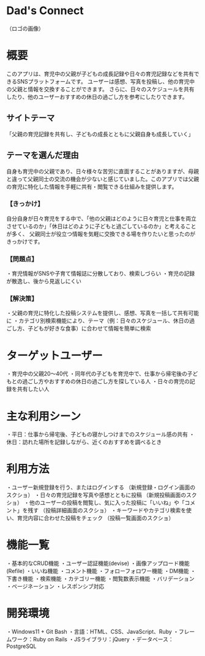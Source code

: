 # Dad's Connect

（ロゴの画像）

# 概要
このアプリは、育児中の父親が子どもの成長記録や日々の育児記録などを共有できるSNSプラットフォームです。
ユーザーは感想、写真を投稿し、他の育児中の父親と情報を交換することができます。 
さらに、日々のスケジュールを共有したり、他のユーザーおすすめの休日の過ごし方を参考にしたりできます。

## サイトテーマ
「父親の育児記録を共有し、子どもの成長とともに父親自身も成長していく」

## テーマを選んだ理由
自身も育児中の父親であり、日々様々な苦労に直面することがありますが、母親と違って父親同士の交流の機会が少ないと感じていました。このアプリでは父親の育児に特化した情報を手軽に共有・閲覧できる仕組みを提供します。

### 【きっかけ】
自分自身が日々育児をする中で、「他の父親はどのように日々育児と仕事を両立させているのか」「休日はどのように子どもと過ごしているのか」と考えることが多く、 父親同士が役立つ情報を気軽に交換できる場を作りたいと思ったのがきっかけです。

### 【問題点】
・育児情報がSNSや子育て情報誌に分散しており、検索しづらい
・育児の記録が散逸し、後から見返しにくい

### 【解決策】
・父親の育児に特化した投稿システムを提供し、感想、写真を一括して共有可能に
・カテゴリ別検索機能により、テーマ（例：日々のスケジュール、休日の過ごし方、子どもが好きな食事）に合わせて情報を簡単に検索

# ターゲットユーザー 
・育児中の父親20〜40代 
・同年代の子どもを育児中で、仕事から帰宅後の子どもとの過ごし方やおすすめの休日の過ごし方を探している人
・日々の育児の記録を共有したい人

# 主な利用シーン
・平日：仕事から帰宅後、子どもの寝かしつけまでのスケジュール感の共有
・休日：訪れた場所を記録しながら、近くのおすすめを調べるとき

# 利用方法
・ユーザー新規登録を行う、またはログインする （新規登録・ログイン画面のスクショ）
・日々の育児記録を写真や感想とともに投稿 （新規投稿画面のスクショ）
・他のユーザーの投稿を閲覧し、気に入った投稿に「いいね」や「コメント」を残す （投稿詳細画面のスクショ）
・キーワードやカテゴリ検索を使い、育児内容に合わせた投稿をチェック （投稿一覧画面のスクショ）

# 機能一覧
・基本的なCRUD機能
・ユーザー認証機能(devise)
・画像アップロード機能(Refile)
・いいね機能 
・コメント機能
・フォローフォロワー機能
・DM機能
・下書き機能
・検索機能
・カテゴリー機能
・閲覧数表示機能
・バリデーション
・ページネーション
・レスポンシブ対応

# 開発環境
・Windows11 + Git Bash
・言語：HTML、CSS、JavaScript、Ruby
・フレームワーク：Ruby on Rails
・JSライブラリ：jQuery
・データベース：PostgreSQL

